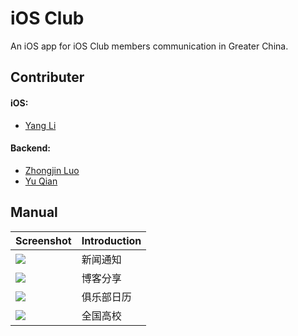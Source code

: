 # iOS Club

An iOS app for iOS Club members communication in Greater China.

## Contributer

#### iOS:

- [Yang Li](https://github.com/zjzsliyang)

#### Backend:

- [Zhongjin Luo](https://github.com/tjluozhongjin)
- [Yu Qian](https://github.com/DancingLinks)

## Manual

| Screenshot                 | Introduction |
| -------------------------- | ------------ |
| ![](res/screenshots/1.png) | 新闻通知     |
| ![](res/screenshots/2.png) | 博客分享     |
| ![](res/screenshots/3.png) | 俱乐部日历   |
| ![](res/screenshots/4.png) | 全国高校     |

